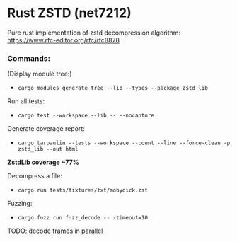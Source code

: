 # Rust ZSTD (net7212)

Pure rust implementation of zstd decompression algorithm: https://www.rfc-editor.org/rfc/rfc8878

### Commands:

(Display module tree:)
- `cargo modules generate tree --lib --types --package zstd_lib`

Run all tests:
- `cargo test --workspace --lib -- --nocapture `

Generate coverage report:
- `cargo tarpaulin --tests --workspace --count --line --force-clean -p zstd_lib --out html`

**ZstdLib coverage ~77%**

Decompress a file:
- `cargo run tests/fixtures/txt/mobydick.zst `

Fuzzing:
- `cargo fuzz run fuzz_decode -- -timeout=10`

TODO: decode frames in parallel
